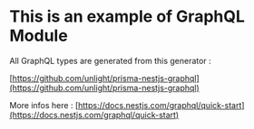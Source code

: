 # This is an example of GraphQL Module

All GraphQL types are generated from this generator :

[https://github.com/unlight/prisma-nestjs-graphql](https://github.com/unlight/prisma-nestjs-graphql)

More infos here : [https://docs.nestjs.com/graphql/quick-start](https://docs.nestjs.com/graphql/quick-start)
